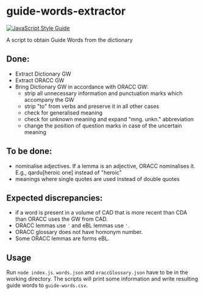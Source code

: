 # guide-words-extractor

[![JavaScript Style Guide](https://img.shields.io/badge/code_style-standard-brightgreen.svg)](https://standardjs.com)

A script to obtain Guide Words from the dictionary

## Done:

- Extract Dictionary GW
- Extract ORACC GW
- Bring Dictionary GW in accordance with ORACC GW:
  - strip all unnecessary information and punctuation marks which accompany the GW 
  - strip "to" from verbs and preserve it in all other cases
  - check for generalised meaning
  - check for unknown meaning and expand "mng. unkn." abbreviation
  - change the position of question marks in case of the uncertain meaning

## To be done:

- nominalise adjectives. If a lemma is an adjective, ORACC nominalises it. E.g., qardu[heroic one] instead of "heroic"
- meanings where single quotes are used instead of double quotes

## Expected discrepancies: 

- if a word is present in a volume of CAD that is more recent than CDA than ORACC uses the GW from CAD.
- ORACC lemmas use `ʾ` and eBL lemmas use `'`.
- ORACC glossary does not have homonym number.
- Some ORACC lemmas are forms eBL.

## Usage

Run `node index.js`. `words.json` and `oraccGlossary.json` have to be in the working directory. The scripts will print some information and write resulting guide words to `guide-words.csv`.
